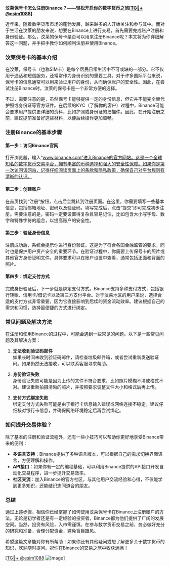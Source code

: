 **汶莱保号卡怎么注册Binance？——轻松开启你的数字货币之旅[[TG💪+ @esim1088](https://t.me/s/esim1088)]**

近年来，随着数字货币市场的蓬勃发展，越来越多的人开始关注和参与其中。而对于生活在汶莱的朋友来说，想要在Binance上进行交易，首先需要完成账户注册和身份验证。那么，汶莱的保号卡是否可以用来注册Binance呢？本文将为你详细解答这一问题，并手把手教你如何顺利注册并使用Binance。

### 汶莱保号卡的基本介绍

在汶莱，保号卡（也称SIM卡）是每个居民日常生活中不可或缺的一部分。它不仅用于通话和短信服务，还常常作为身份识别的重要工具。对于许多国际平台来说，保号卡的信息通常可以用来验证用户的身份，从而确保账户的安全性。因此，在尝试注册Binance时，汶莱的保号卡是一个非常方便的选择。

不过，需要注意的是，虽然保号卡能够提供一定的身份信息，但它并不能完全替代护照或身份证等官方证件。在后续的KYC（了解你的客户）过程中，Binance可能会要求用户提供更详细的资料，比如护照或身份证的扫描件。因此，在开始注册之前，建议提前准备好这些材料，以便后续操作更加顺畅。

### 注册Binance的基本步骤

#### 第一步：访问Binance官网

打开浏览器，输入“www.binance.com”进入Binance的官方网站。这是一个全球知名的数字货币交易平台，拥有丰富的币种选择和强大的安全性保障。如果你是第一次访问该网站，记得仔细阅读页面上的条款和隐私政策，确保自己对平台规则有清晰的认识。

#### 第二步：创建账户

在首页找到“注册”按钮，点击后会跳转到注册页面。在这里，你需要填写一些基本信息，包括邮箱地址、密码以及验证码。填写完成后，点击“提交”即可完成初步注册。需要注意的是，密码一定要设置得复杂且容易记住，比如包含大小写字母、数字和特殊字符的组合，以提高账户的安全性。

#### 第三步：验证身份信息

注册成功后，系统会提示你进行身份验证。这是为了符合各国金融监管的要求，同时也是保护用户资产安全的重要环节。在验证过程中，你需要上传保号卡的照片或其他官方身份证明文件。具体要求可以在账户设置中查看，通常包括正面和背面的照片。

#### 第四步：绑定支付方式

完成身份验证后，下一步就是绑定支付方式。Binance支持多种支付方式，包括银行转账、信用卡/借记卡以及第三方支付平台。对于汶莱地区的用户来说，选择合适的支付方式非常重要，因为它直接影响到后续的资金流动效率。建议根据自己的需求和习惯，选择最便捷的方式进行绑定。

### 常见问题及解决方法

在注册和使用Binance的过程中，可能会遇到一些常见的问题。以下是一些常见问题及其解决方案：

1. **无法收到验证码邮件**  
   如果长时间未收到验证码邮件，请检查垃圾邮件箱，或者尝试重新发送验证码。如果仍然无法接收，可以联系客服寻求帮助。

2. **身份验证失败**  
   身份验证失败可能是因为上传的文件不符合要求，比如照片模糊不清或格式不对。建议重新拍摄清晰的照片，并按照要求调整文件大小和格式后再上传。

3. **支付方式绑定失败**  
   绑定支付方式失败可能是由于银行卡信息输入错误或网络连接不稳定。建议仔细核对银行卡信息，并确保网络环境稳定后再尝试绑定。

### 如何提升交易体验？

除了基本的注册和验证流程外，还有一些小技巧可以帮助你更好地享受Binance带来的便利：

- **多语言支持**：Binance提供了多种语言版本，可以根据自己的需求切换界面语言，方便理解和操作。
- **API接口**：如果你有一定的编程基础，可以利用Binance提供的API接口开发自动化交易程序，进一步提升交易效率。
- **社区交流**：加入Binance的官方社区，与其他用户交流经验和心得，不仅能学到更多知识，还能结识志同道合的朋友。

### 总结

通过上述步骤，相信你已经掌握了如何使用汶莱保号卡在Binance上注册账户的方法。无论是初学者还是有一定经验的投资者，Binance都为他们提供了广阔的发展空间。当然，投资有风险，入市需谨慎。在参与数字货币交易之前，务必做好充分的研究和准备，合理分配资金，避免盲目跟风。

希望这篇文章能对你有所帮助！如果你还有其他疑问或想了解更多关于数字货币的知识，欢迎随时提问。祝你在Binance的交易之旅中收获满满！

[[TG💪+ @esim1088](https://t.me/s/esim1088) ![Image](https://i.postimg.cc/4NQfJmqS/Snipaste-2025-05-13-00-14-12.png)]